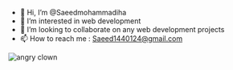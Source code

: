 - 👋 Hi, I’m @Saeedmohammadiha
- 👀 I’m interested in web development
- 💞️ I’m looking to collaborate on any web development projects
- 📫 How to reach me : Saeed1440124@gmail.com



![angry clown](https://i.makeagif.com/media/7-17-2024/PPjuPf.gif)
<!---
Saeedmohammadiha/Saeedmohammadiha is a ✨ special ✨ repository because its `README.md` (this file) appears on your GitHub profile.
You can click the Preview link to take a look at your changes.
--->
